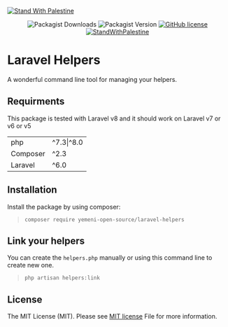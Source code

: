 [![Stand With Palestine](https://raw.githubusercontent.com/TheBSD/StandWithPalestine/main/banner-no-action.svg)](https://TheBSD.github.io/StandWithPalestine/)

<div style="text-align: center;">

![Packagist Downloads](https://img.shields.io/packagist/dt/Yemeni-Open-Source/laravel-helpers?color=blue&label=Downloads&logo=packagist&logoColor=white)
![Packagist Version](https://img.shields.io/packagist/v/Yemeni-Open-Source/laravel-helpers?color=green&label=Version&logo=laravel&logoColor=white)
[![GitHub license](https://img.shields.io/github/license/Yemeni-Open-Source/laravel-helpers)](https://github.com/Yemeni-Open-Source/laravel-helpers/blob/main/LICENSE)
[![StandWithPalestine](https://raw.githubusercontent.com/TheBSD/StandWithPalestine/main/badges/StandWithPalestine.svg)](https://github.com/TheBSD/StandWithPalestine/blob/main/docs/README.md)
</div>

# Laravel Helpers

A wonderful command line tool for managing your helpers.

## Requirments

This package is tested with Laravel v8 and it should work on Laravel v7 or v6 or v5

|||
|-|-|
|php| ^7.3&#124;^8.0|
|Composer| ^2.3|
|Laravel| ^6.0|

## Installation

Install the package by using composer:

> ```composer require yemeni-open-source/laravel-helpers```

## Link your helpers

You can create the ```helpers.php``` manually or using this command line to create new one.

> ```php artisan helpers:link```

## License

The MIT License (MIT). Please see [MIT license](LICENSE) File for more information.
